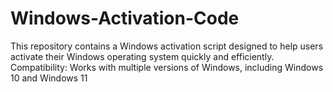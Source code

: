 # Windows-Activation-Code
This repository contains a Windows activation script designed to help users activate their Windows operating system quickly and efficiently. Compatibility: Works with multiple versions of Windows, including Windows 10 and Windows 11
